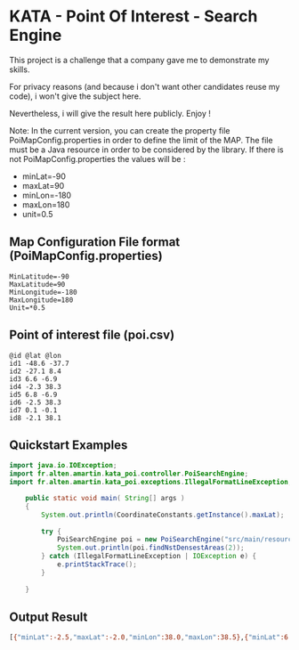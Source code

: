 
# KATA - Point Of Interest - Search Engine 

This project is a challenge that a company gave me to demonstrate my skills.

For privacy reasons (and because i don't want other candidates reuse my code), i won't give the subject here.

Nevertheless, i will give the result here publicly. Enjoy !

Note: In the current version, you can create the property file PoiMapConfig.properties in order to define the limit of the MAP.
The file must be a Java resource in order to be considered by the library.
If there is not PoiMapConfig.properties the values will be :
* minLat=-90
* maxLat=90
* minLon=-180
* maxLon=180
* unit=0.5


## Map Configuration File format (PoiMapConfig.properties)

```text
MinLatitude=-90
MaxLatitude=90
MinLongitude=-180
MaxLongitude=180
Unit=*0.5
```

## Point of interest file (poi.csv)
```text
@id @lat @lon
id1 -48.6 -37.7
id2 -27.1 8.4
id3 6.6 -6.9
id4 -2.3 38.3
id5 6.8 -6.9
id6 -2.5 38.3
id7 0.1 -0.1
id8 -2.1 38.1
```
## Quickstart Examples
```java
import java.io.IOException;
import fr.alten.amartin.kata_poi.controller.PoiSearchEngine;
import fr.alten.amartin.kata_poi.exceptions.IllegalFormatLineException;

    public static void main( String[] args )
    {
    	System.out.println(CoordinateConstants.getInstance().maxLat);
    	
    	try {
			PoiSearchEngine poi = new PoiSearchEngine("src/main/resources/poi.csv");
			System.out.println(poi.findNstDensestAreas(2));
		} catch (IllegalFormatLineException | IOException e) {
			e.printStackTrace();
		}
    	
    }
```


## Output Result


```bash
[{"minLat":-2.5,"maxLat":-2.0,"minLon":38.0,"maxLon":38.5},{"minLat":6.5,"maxLat":7.0,"minLon":-7.0,"maxLon":-6.5}]

```
    